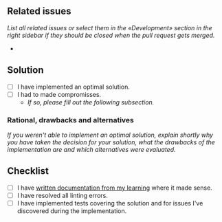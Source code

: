 
## Related issues
_List all related issues or select them in the «Development» section in the right sidebar if they should be closed when the pull request gets merged._

- 

## Solution
- [ ] I have implemented an optimal solution.
- [ ] I had to made compromisses.
    - _If so, please fill out the following subsection._

### Rational, drawbacks and alternatives
_If you weren't able to implement an optimal solution, explain shortly why you have taken the decision for your solution, what the drawbacks of the implementation are and which alternatives were evaluated._

## Checklist
- [ ] I have [written documentation from my learning](https://github.com/komit-ag/komit-dev/discussions/104) where it made sense.
- [ ] I have resolved all linting errors.
- [ ] I have implemented tests covering the solution and for issues I've discovered during the implementation.
